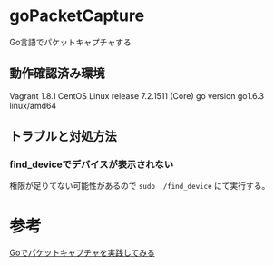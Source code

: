 # goPacketCapture
Go言語でパケットキャプチャする

## 動作確認済み環境

Vagrant 1.8.1
CentOS Linux release 7.2.1511 (Core)
go version go1.6.3 linux/amd64


## トラブルと対処方法

### find_deviceでデバイスが表示されない

権限が足りてない可能性があるので
`sudo ./find_device`
にて実行する。

# 参考
[Goでパケットキャプチャを実践してみる](http://qiita.com/kkyouhei/items/846e74c6a9653b069e5f)
